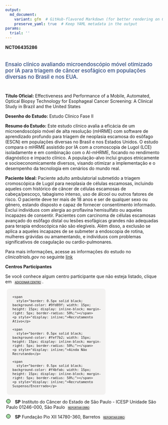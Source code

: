 ```yaml
---
output: 
  md_document:
    variant: gfm  # GitHub-flavored Markdown (for better rendering on GitHub)
    preserve_yaml: true  # Keep YAML metadata in the output
params:
  trial: ''
---
```


<script async src="https://scripts.simpleanalyticscdn.com/latest.js"></script>

**NCT06435286**

<div style="padding: 5px 5px 5px 0px; font-size: 1.20em; font-weight: 500; color: #2E4A7F; text-align: left; margin-bottom: 20px">

Ensaio clínico avaliando microendoscópio móvel otimizado por IA para
triagem de câncer esofágico em populações diversas no Brasil e nos EUA.

</div>

**Título Oficial:** Effectiveness and Performance of a Mobile,
Automated, Optical Biopsy Technology for Esophageal Cancer Screening: A
Clinical Study in Brazil and the United States

**Desenho do Estudo:** Estudo Clinico Fase II

**Resumo do Estudo:** Este estudo clínico avalia a eficácia de um
microendoscópio móvel de alta resolução (mHRME) com software de
aprendizado profundo para triagem de neoplasia escamosa do esôfago
(ESCN) em populações diversas no Brasil e nos Estados Unidos. O estudo
compara o mHRME assistido por IA com a cromoscopia de Lugol (LCE)
isoladamente e em combinação com o AI-mHRME, focando no rendimento
diagnóstico e impacto clínico. A população-alvo inclui grupos
etnicamente e socioeconomicamente diversos, visando otimizar a
implementação e o desempenho da tecnologia em cenários do mundo real.

**Paciente Ideal:** Paciente adulto ambulatorial submetido a triagem
cromoscópica de Lugol para neoplasia de células escamosas, incluindo
aqueles com histórico de câncer de células escamosas de cabeça/pescoço,
tabagismo intenso, uso de álcool ou outros fatores de risco. O paciente
deve ter mais de 18 anos e ser de qualquer sexo ou gênero, estando
disposto e capaz de fornecer consentimento informado. Exclui indivíduos
com alergia ao proflavina hemisulfato ou aqueles incapazes de consentir.
Pacientes com carcinoma de células escamosas avançado do esôfago distal
ou lesões esofágicas grandes não adequadas para terapia endoscópica não
são elegíveis. Além disso, a exclusão se aplica a aqueles incapazes de
se submeter a endoscopia de rotina, mulheres grávidas ou amamentando, e
indivíduos com problemas significativos de coagulação ou
cardio-pulmonares.

Para mais informações, acesse as informações do estudo no
*clinicaltrials.gov* no seguinte
[link](https://clinicaltrials.gov/ct2/show/NCT06435286)

**Centros Participantes**

Se você conhece algum centro participante que não esteja listado, clique
em
<span style="color: #2E4A7F; margin-left: 2px; padding: 4px; background-color: #f3f2f1; border-radius: 8px; font-weight: 500; font-size: 0.6em"><a
href="https://cancertrialsbr.shinyapps.io/formsapp?study_nct_id=NCT06435286&amp;location_id=N%2FA&amp;location_full_name=N%2FA&amp;form_type=Adicionar%20Centro"
target="_blank">ADICIONAR CENTRO</a></span>.

<div style="margin-bottom: 8px; margin-left: 5px; padding: 8px; max-width: 300px; background-color: #f3f2f1; border-radius: 8px; font-size: 0.9em">

<div style="margin-left: 10px;">

    <span 
      style="border: 0.5px solid black; background-color: #9fd89f; width: 15px; height: 15px; display: inline-block; margin-right: 5px; border-radius: 50%;"></span>
    <p style="display: inline;">Recrutamento Ativo</p>

</div>

<div style="margin-left: 10px;">

    <span 
      style="border: 0.5px solid black; background-color: #fef7b2; width: 15px; height: 15px; display: inline-block; margin-right: 5px; border-radius: 50%;"></span>
    <p style="display: inline;">Ainda Não Recrutando</p>

</div>

<div style="margin-left: 10px;">

    <span 
      style="border: 0.5px solid black; background-color: #f4bfab; width: 15px; height: 15px; display: inline-block; margin-right: 5px; border-radius: 50%;"></span>
    <p style="display: inline;">Recrutamento Suspenso/Encerrado</p>

</div>

</div>

<div style="margin: 3px;">

<span style="border: 0.5px solid black; display: inline-block; width: 12px; height: 12px; border-radius: 50%; margin-right: 10px; padding-bottom: 0px; background-color: #9fd89f;"></span>
<b>SP</b> Instituto do Câncer do Estado de São Paulo - ICESP Unidade São
Paulo 01246-000, São Paulo
<span style="color: #2E4A7F; margin-left: 2px; padding: 4px; background-color: #f3f2f1; border-radius: 8px; font-weight: 500; font-size: 0.6em"><a
href="https://cancertrialsbr.shinyapps.io/formsapp?study_nct_id=NCT06435286&amp;location_id=INSTITUTODOCANCERDOESTADODESAOPAULOSAOPAULO01246000BRAZIL&amp;location_full_name=Instituto%20do%20C%C3%A2ncer%20do%20Estado%20de%20S%C3%A3o%20Paulo%20-%20ICESP%20Unidade%20S%C3%A3o%20Paulo%2C%2001246-000%2C%20S%C3%A3o%20Paulo&amp;form_type=Reportar%20Erro"
target="_blank">REPORTAR ERRO</a></span>

</div>

<div style="margin: 3px;">

<span style="border: 0.5px solid black; display: inline-block; width: 12px; height: 12px; border-radius: 50%; margin-right: 10px; padding-bottom: 0px; background-color: #9fd89f;"></span>
<b>SP</b> Fundação Pio XII 14780-360, Barretos
<span style="color: #2E4A7F; margin-left: 2px; padding: 4px; background-color: #f3f2f1; border-radius: 8px; font-weight: 500; font-size: 0.6em"><a
href="https://cancertrialsbr.shinyapps.io/formsapp?study_nct_id=NCT06435286&amp;location_id=HOSPITALDECANCERDEBARRETOSFUNDACAOPIOXIIBARRETOSSAOPAULO14784400BRAZIL&amp;location_full_name=Funda%C3%A7%C3%A3o%20Pio%20XII%2C%2014780-360%2C%20Barretos&amp;form_type=Reportar%20Erro"
target="_blank">REPORTAR ERRO</a></span>

</div>

